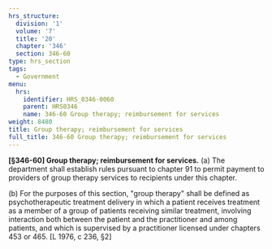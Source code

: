 ```yaml
---
hrs_structure:
  division: '1'
  volume: '7'
  title: '20'
  chapter: '346'
  section: 346-60
type: hrs_section
tags:
  - Government
menu:
  hrs:
    identifier: HRS_0346-0060
    parent: HRS0346
    name: 346-60 Group therapy; reimbursement for services
weight: 8480
title: Group therapy; reimbursement for services
full_title: 346-60 Group therapy; reimbursement for services
---
```

**[§346-60] Group therapy; reimbursement for services.** (a) The department shall establish rules pursuant to chapter 91 to permit payment to providers of group therapy services to recipients under this chapter.

(b) For the purposes of this section, "group therapy" shall be defined as psychotherapeutic treatment delivery in which a patient receives treatment as a member of a group of patients receiving similar treatment, involving interaction both between the patient and the practitioner and among patients, and which is supervised by a practitioner licensed under chapters 453 or 465\. [L 1976, c 236, §2]